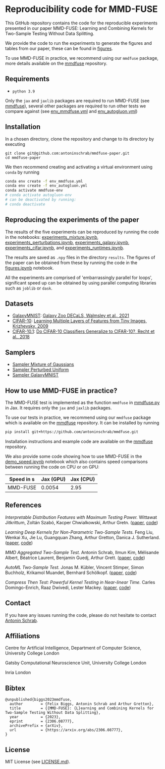 # Reproducibility code for MMD-FUSE

This GitHub repository contains the code for the reproducible experiments presented in our paper MMD-FUSE: Learning and Combining Kernels for Two-Sample Testing Without Data Splitting.

We provide the code to run the experiments to generate the figures and tables from our paper,
these can be found in [figures](figures).

To use MMD-FUSE in practice, we recommend using our `mmdfuse` package, more details available on the [mmdfuse](https://github.com/antoninschrab/mmdfuse) repository.

## Requirements
- `python 3.9`

Only the `jax` and `jaxlib` packages are required to run MMD-FUSE (see [mmdfuse](https://github.com/antoninschrab/mmdfuse)), several other packages are required to run other tests we compare against (see [env_mmdfuse.yml](env_mmdfuse.yml) and [env_autogluon.yml](env_autogluon.yml))

## Installation

In a chosen directory, clone the repository and change to its directory by executing 
```
git clone git@github.com:antoninschrab/mmdfuse-paper.git
cd mmdfuse-paper
```
We then recommend creating and activating a virtual environment using `conda` by running
```bash
conda env create -f env_mmdfuse.yml
conda env create -f env_autogluon.yml
conda activate mmdfuse-env
# conda activate autogluon-env
# can be deactivated by running:
# conda deactivate
```

## Reproducing the experiments of the paper

The results of the five experiments can be reproduced by running the code in the notebooks: [experiments_mixture.ipynb](experiments_mixture.ipynb), [experiments_perturbations.ipynb](experiments_perturbations.ipynb), [experiments_galaxy.ipynb](experiments_galaxy.ipynb), [experiments_cifar.ipynb](experiments_cifar.ipynb), and [experiments_runtimes.ipynb](experiments_runtimes.ipynb).

The results are saved as `.npy` files in the directory `results`.
The figures of the paper can be obtained from these by running the code in the [figures.ipynb](figures.ipynb) notebook.

All the experiments are comprised of 'embarrassingly parallel for loops', significant speed up can be obtained by using parallel computing libraries such as `joblib` or `dask`.

## Datasets

- [GalaxyMNIST](https://github.com/mwalmsley/galaxy_mnist): [Galaxy Zoo DECaLS, Walmsley et al., 2021](https://arxiv.org/pdf/2102.08414.pdf)
- [CIFAR-10](https://www.cs.toronto.edu/~kriz/cifar.html): [Learning Multiple Layers of Features from Tiny Images, Krizhevsky, 2009](https://www.cs.toronto.edu/~kriz/learning-features-2009-TR.pdf)
- [CIFAR-10.1](cifar_data/cifar10.1_v4_data.npy): [Do CIFAR-10 Classifiers Generalize to CIFAR-10?, Recht et al., 2018](https://arxiv.org/pdf/1806.00451.pdf)

## Samplers

- [Sampler Mixture of Gaussians](sampler_mixture.py)
- [Sampler Perturbed Uniform](sampler_mixture.py)
- [Sampler GalaxyMNIST](sampler_mixture.py)

## How to use MMD-FUSE in practice?

The MMD-FUSE test is implemented as the function `mmdfuse` in [mmdfuse.py](mmdfuse.py) in Jax. It requires only the `jax` and `jaxlib` packages.

To use our tests in practice, we recommend using our `mmdfuse` package which is available on the [mmdfuse](https://github.com/antoninschrab/mmdfuse) repository. It can be installed by running
```bash
pip install git+https://github.com/antoninschrab/mmdfuse.git
```
Installation instructions and example code are available on the [mmdfuse](https://github.com/antoninschrab/mmdfuse) repository. 

We also provide some code showing how to use MMD-FUSE in the [demo_speed.ipynb](demo_speed.ipynb) notebook which also contains speed comparisons between running the code on CPU or on GPU:

| Speed in s | Jax (GPU) | Jax (CPU) | 
| -- | -- | -- |
| MMD-FUSE | 0.0054 | 2.95 | 
 
## References

*Interpretable Distribution Features with Maximum Testing Power.*
Wittawat Jitkrittum, Zoltán Szabó, Kacper Chwialkowski, Arthur Gretn.
([paper](https://proceedings.neurips.cc/paper/2016/file/0a09c8844ba8f0936c20bd791130d6b6-Paper.pdf), [code](https://github.com/wittawatj/interpretable-test))

*Learning Deep Kernels for Non-Parametric Two-Sample Tests.*
Feng Liu, Wenkai Xu, Jie Lu, Guangquan Zhang, Arthur Gretton, Danica J. Sutherland.
([paper](https://arxiv.org/abs/2002.09116), [code](https://github.com/fengliu90/DK-for-TST))

*MMD Aggregated Two-Sample Test.*
Antonin Schrab, Ilmun Kim, Mélisande Albert, Béatrice Laurent, Benjamin Guedj, Arthur Grett.
([paper](https://arxiv.org/abs/2110.15073), [code](https://github.com/antoninschrab/mmdagg))

*AutoML Two-Sample Test.*
Jonas M. Kübler, Vincent Stimper, Simon Buchholz, Krikamol Muandet, Bernhard Schölkopf.
([paper](https://arxiv.org/abs/2206.08843), [code](https://github.com/jmkuebler/auto-tst))

*Compress Then Test: Powerful Kernel Testing in Near-linear Time.*
Carles Domingo-Enrich, Raaz Dwivedi, Lester Mackey.
([paper](https://arxiv.org/abs/2301.05974), [code](https://arxiv.org/pdf/2301.05974.pdf))

## Contact

If you have any issues running the code, please do not hesitate to contact [Antonin Schrab](https://antoninschrab.github.io).

## Affiliations

Centre for Artificial Intelligence, Department of Computer Science, University College London

Gatsby Computational Neuroscience Unit, University College London

Inria London

## Bibtex

```
@unpublished{biggs2023mmdfuse,
  author        = {Felix Biggs, Antonin Schrab and Arthur Gretton},
  title         = {{MMD-FUSE}: {L}earning and Combining Kernels for Two-Sample Testing Without Data Splitting},
  year          = {2023},
  eprint        = {2306.08777},
  archivePrefix = {arXiv},
  url           = {https://arxiv.org/abs/2306.08777},
}
```

## License

MIT License (see [LICENSE.md](LICENSE.md)).
